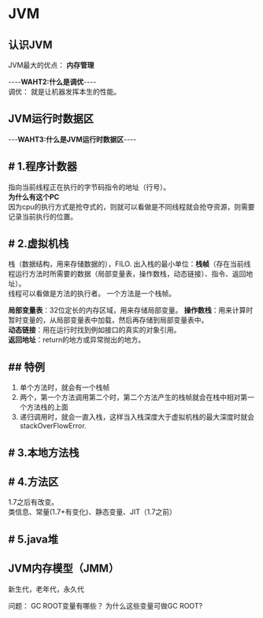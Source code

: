 # JVM
##  认识JVM
JVM最大的优点：
**内存管理**        

----**WAHT2:什么是调优**----        
调优： 就是让机器发挥本生的性能。       

##  JVM运行时数据区      
---**WAHT3:什么是JVM运行时数据区**----          
## # 1.程序计数器
 指向当前线程正在执行的字节码指令的地址（行号）。       
**为什么有这个PC**      
因为cpu的执行方式是抢夺式的，则就可以看做是不同线程就会抢夺资源，则需要记录当前执行的位置。     

## # 2.虚拟机栈 
栈（数据结构，用来存储数据的），FILO.
出入栈的最小单位：**栈帧**（存在当前线程运行方法时所需要的数据（局部变量表，操作数栈，动态链接）、指令、返回地址）。        
线程可以看做是方法的执行者。 
一个方法是一个栈帧。               

**局部变量表**：32位定长的内存区域，用来存储局部变量。
**操作数栈**：用来计算时暂时变量的，从局部变量表中加载，然后再存储到局部变量表中。      
**动态链接**：用在运行时找到例如接口的真实的对象引用。      
**返回地址**：return的地方或异常抛出的地方。        

## ##  特例    
1. 单个方法时，就会有一个栈帧
2. 两个，第一个方法调用第二个时，第二个方法产生的栈帧就会在栈中相对第一个方法栈的上面
3. 递归调用时，就会一直入栈，这样当入栈深度大于虚拟机栈的最大深度时就会stackOverFlowError.

## # 3.本地方法栈


## # 4.方法区
1.7之后有改变。     
类信息、常量(1.7+有变化)、静态变量、JIT（1.7之前）

## # 5.java堆


##  JVM内存模型（JMM）
新生代，老年代，永久代  



问题：
GC ROOT变量有哪些？
为什么这些变量可做GC ROOT?




